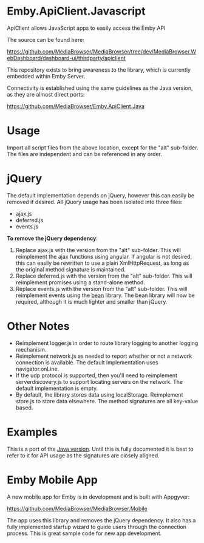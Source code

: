 Emby.ApiClient.Javascript
=================================

ApiClient allows JavaScript apps to easily access the Emby API

The source can be found here:

https://github.com/MediaBrowser/MediaBrowser/tree/dev/MediaBrowser.WebDashboard/dashboard-ui/thirdparty/apiclient

This repository exists to bring awareness to the library, which is currently embedded within Emby Server.

Connectivity is established using the same guidelines as the Java version, as they are almost direct ports:

https://github.com/MediaBrowser/Emby.ApiClient.Java

# Usage #

Import all script files from the above location, except for the "alt" sub-folder. The files are independent and can be referenced in any order.

# jQuery #

The default implementation depends on jQuery, however this can easily be removed if desired. All jQuery usage has been isolated into three files:

- ajax.js
- deferred.js
- events.js

**To remove the jQuery dependency**:

1. Replace ajax.js with the version from the "alt" sub-folder. This will reimplement the ajax functions using angular. If angular is not desired, this can easily be rewritten to use a plain XmlHttpRequest, as long as the original method signature is maintained.
2. Replace deferred.js with the version from the "alt" sub-folder. This will reimplement promises using a stand-alone method.
3. Replace events.js with the version from the "alt" sub-folder. This will reimplement events using the [bean](https://github.com/fat/bean "bean") library. The bean library will now be required, although it is much lighter and smaller than jQuery.

# Other Notes #

- Reimplement logger.js in order to route library logging to another logging mechanism.
- Reimplement network.js as needed to report whether or not a network connection is available. The default implementation uses navigator.onLine.
- If the udp protocol is supported, then you'll need to reimplement serverdiscovery.js to support locating servers on the network. The default implementation is empty.
- By default, the library stores data using localStorage. Reimplement store.js to store data elsewhere. The method signatures are all key-value based.

# Examples #

This is a port of the [Java version](https://github.com/MediaBrowser/Emby.ApiClient.Java "Java version"). Until this is fully documented it is best to refer to it for API usage as the signatures are closely aligned.

# Emby Mobile App #

A new mobile app for Emby is in development and is built with Appgyver:

https://github.com/MediaBrowser/MediaBrowser.Mobile

The app uses this library and removes the jQuery dependency. It also has a fully implemented startup wizard to guide users through the connection process. This is great sample code for new app development.
